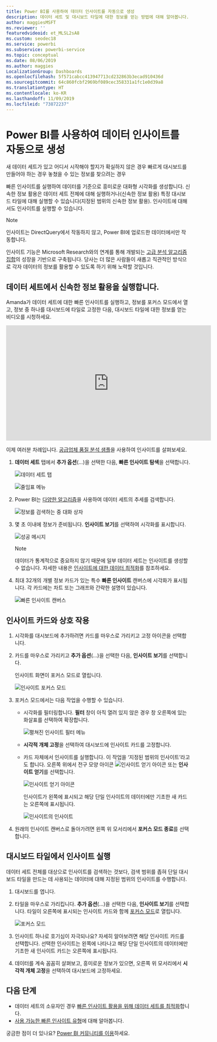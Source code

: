 ```yaml
---
title: Power BI를 사용하여 데이터 인사이트를 자동으로 생성
description: 데이터 세트 및 대시보드 타일에 대한 정보를 얻는 방법에 대해 알아봅니다.
author: maggiesMSFT
ms.reviewer: ''
featuredvideoid: et_MLSL2sA8
ms.custom: seodec18
ms.service: powerbi
ms.subservice: powerbi-service
ms.topic: conceptual
ms.date: 08/06/2019
ms.author: maggies
LocalizationGroup: Dashboards
ms.openlocfilehash: 5f571cabcc413947713cd232863b3ecad910436d
ms.sourcegitcommit: 64c860fcbf2969bf089cec358331a1fc1e0d39a8
ms.translationtype: HT
ms.contentlocale: ko-KR
ms.lasthandoff: 11/09/2019
ms.locfileid: "73872237"
---
```

# <a name="generate-data-insights-automatically-with-power-bi"></a>Power BI를 사용하여 데이터 인사이트를 자동으로 생성
새 데이터 세트가 있고 어디서 시작해야 할지가 확실하지 않은 경우  빠르게 대시보드를 만들어야 하는 경우  놓쳤을 수 있는 정보를 찾으려는 경우

빠른 인사이트를 실행하여 데이터를 기준으로 흥미로운 대화형 시각화를 생성합니다. 신속한 정보 활용은 데이터 세트 전체에 대해 실행하거나(신속한 정보 활용) 특정 대시보드 타일에 대해 실행할 수 있습니다(지정된 범위의 신속한 정보 활용). 인사이트에 대해서도 인사이트를 실행할 수 있습니다.

> [!NOTE]
> 인사이트는 DirectQuery에서 작동하지 않고, Power BI에 업로드한 데이터에서만 작동합니다.
> 

인사이트 기능은 Microsoft Research와의 연계를 통해 개발되는 [고급 분석 알고리즘 집합](service-insight-types.md)의 성장을 기반으로 구축됩니다. 당사는 더 많은 사람들이 새롭고 직관적인 방식으로 각자 데이터의 정보를 활용할 수 있도록 하기 위해 노력할 것입니다.

## <a name="run-quick-insights-on-a-dataset"></a>데이터 세트에서 신속한 정보 활용을 실행합니다.
Amanda가 데이터 세트에 대한 빠른 인사이트를 실행하고, 정보를 포커스 모드에서 열고, 정보 중 하나를 대시보드에 타일로 고정한 다음, 대시보드 타일에 대한 정보를 얻는 비디오를 시청하세요.

<iframe width="560" height="315" src="https://www.youtube.com/embed/et_MLSL2sA8" frameborder="0" allowfullscreen></iframe>


이제 여러분 차례입니다. [공급업체 품질 분석 샘플](sample-supplier-quality.md)을 사용하여 인사이트를 살펴보세요.

1. **데이터 세트** 탭에서 **추가 옵션**(...)을 선택한 다음, **빠른 인사이트 탐색**을 선택합니다.
   
    ![데이터 세트 탭](media/service-insights/power-bi-ellipses.png)
   
    ![줄임표 메뉴](media/service-insights/power-bi-tab.png)
2. Power BI는 [다양한 알고리즘](service-insight-types.md)을 사용하여 데이터 세트의 추세를 검색합니다.
   
    ![정보를 검색하는 중 대화 상자](media/service-insights/pbi_autoinsightssearching.png)
3. 몇 초 이내에 정보가 준비됩니다.  **인사이트 보기**를 선택하여 시각화를 표시합니다.
   
    ![성공 메시지](media/service-insights/pbi_autoinsightsuccess.png)
   
    > [!NOTE]
    > 데이터가 통계적으로 중요하지 않기 때문에 일부 데이터 세트는 인사이트를 생성할 수 없습니다.  자세한 내용은 [인사이트에 대한 데이터 최적화](service-insights-optimize.md)를 참조하세요.
    > 
    
4. 최대 32개의 개별 정보 카드가 있는 특수 **빠른 인사이트** 캔버스에 시각화가 표시됩니다. 각 카드에는 차트 또는 그래프와 간략한 설명이 있습니다.
   
    ![빠른 인사이트 캔버스](media/service-insights/power-bi-insights.png)

## <a name="interact-with-the-insight-cards"></a>인사이트 카드와 상호 작용

1. 시각화를 대시보드에 추가하려면 카드를 마우스로 가리키고 고정 아이콘을 선택합니다.

2. 카드를 마우스로 가리키고 **추가 옵션**(...)을 선택한 다음, **인사이트 보기**를 선택합니다. 

    인사이트 화면이 포커스 모드로 열립니다.
   
    ![인사이트 포커스 모드](media/service-insights/power-bi-insight-focus.png)
3. 포커스 모드에서는 다음 작업을 수행할 수 있습니다.
   
   * 시각화를 필터링합니다. **필터** 창이 아직 열려 있지 않은 경우 창 오른쪽에 있는 화살표를 선택하여 확장합니다.

       ![펼쳐진 인사이트 필터 메뉴](media/service-insights/power-bi-insights-filter-new.png)
   * **시각적 개체 고정**을 선택하여 대시보드에 인사이트 카드를 고정합니다.
   * 카드 자체에서 인사이트를 실행합니다. 이 작업을 ‘지정된 범위의 인사이트’라고도 합니다.  오른쪽 위에서 전구 모양 아이콘 ![인사이트 얻기 아이콘](media/service-insights/power-bi-bulb-icon.png) 또는 **인사이트 얻기**를 선택합니다.
     
       ![인사이트 얻기 아이콘](media/service-insights/pbi-autoinsights-tile.png)
     
     인사이트가 왼쪽에 표시되고 해당 단일 인사이트의 데이터에만 기초한 새 카드는 오른쪽에 표시됩니다.
     
       ![인사이트의 인사이트](media/service-insights/power-bi-insights-on-insights-new.png)
4. 원래의 인사이트 캔버스로 돌아가려면 왼쪽 위 모서리에서 **포커스 모드 종료**를 선택합니다.

## <a name="run-insights-on-a-dashboard-tile"></a>대시보드 타일에서 인사이트 실행
데이터 세트 전체를 대상으로 인사이트를 검색하는 것보다, 검색 범위를 좁혀 단일 대시보드 타일을 만드는 데 사용되는 데이터에 대해 지정된 범위의 인사이트를 수행합니다. 

1. 대시보드를 엽니다.
2. 타일을 마우스로 가리킵니다. **추가 옵션**(...)을 선택한 다음, **인사이트 보기**를 선택합니다. 타일이 오른쪽에 표시되는 인사이트 카드와 함께 [포커스 모드](service-focus-mode.md)로 열립니다.    
   
    ![포커스 모드](media/service-insights/pbi-insights-tile.png)    
3. 인사이트 하나로 호기심이 자극되나요? 자세히 알아보려면 해당 인사이트 카드를 선택합니다. 선택한 인사이트는 왼쪽에 나타나고 해당 단일 인사이트의 데이터에만 기초한 새 인사이트 카드는 오른쪽에 표시됩니다.    
4. 데이터를 계속 꼼꼼히 살펴보고, 흥미로운 정보가 있으면, 오른쪽 위 모서리에서 **시각적 개체 고정**을 선택하여 대시보드에 고정하세요.

## <a name="next-steps"></a>다음 단계
- 데이터 세트의 소유자인 경우 [빠른 인사이트 활용을 위해 데이터 세트를 최적화](service-insights-optimize.md)합니다.
- [사용 가능한 빠른 인사이트 유형](service-insight-types.md)에 대해 알아봅니다.

궁금한 점이 더 있나요? [Power BI 커뮤니티를 이용](https://community.powerbi.com/)하세요.


